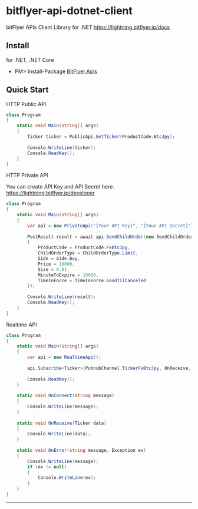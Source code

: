 # bitflyer-api-dotnet-client

bitFlyer APIs Client Library for .NET https://lightning.bitflyer.jp/docs

Install
---
for .NET, .NET Core

* PM> Install-Package [BitFlyer.Apis](https://www.nuget.org/packages/BitFlyer.Apis)

Quick Start
---
HTTP Public API

```csharp
class Program
{
    static void Main(string[] args)
    {
        Ticker ticker = PublicApi.GetTicker(ProductCode.BtcJpy);
        
        Console.WriteLine(ticker);
        Console.ReadKey();
    }
}
```

HTTP Private API

You can create API Key and API Secret here.
https://lightning.bitflyer.jp/developer

```csharp
class Program
{
    static void Main(string[] args)
    {
        var api = new PrivateApi("{Your API Key}", "{Your API Secret}");
        
        PostResult result = await api.SendChildOrder(new SendChildOrderParameter
        {
            ProductCode = ProductCode.FxBtcJpy,
            ChildOrderType = ChildOrderType.Limit,
            Side = Side.Buy,
            Price = 10000,
            Size = 0.01,
            MinuteToExpire = 10000,
            TimeInForce = TimeInForce.GoodTilCanceled
        });
            
        Console.WriteLine(result);
        Console.ReadKey();
    }
}
```

Realtime API

```csharp
class Program
{
    static void Main(string[] args)
    {
        var api = new RealtimeApi();
        
        api.Subscribe<Ticker>(PubnubChannel.TickerFxBtcJpy, OnReceive, OnConnect, OnError);
        
        Console.ReadKey();
    }
    
    static void OnConnect(string message)
    {
        Console.WriteLine(message);
    }
    
    static void OnReceive(Ticker data)
    {
        Console.WriteLine(data);
    }
    
    static void OnError(string message, Exception ex)
    {
        Console.WriteLine(message);
        if (ex != null)
        {
            Console.WriteLine(ex);
        }
    }
}
```

---
